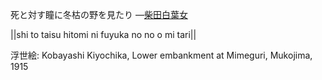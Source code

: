 死と対す瞳に冬枯の野を見たり
—[柴田白葉女](https://ja.wikipedia.org/wiki/柴田白葉女)

||shi to taisu hitomi ni fuyuka no no o mi tari||

浮世絵: Kobayashi Kiyochika, Lower embankment at Mimeguri, Mukojima, 1915